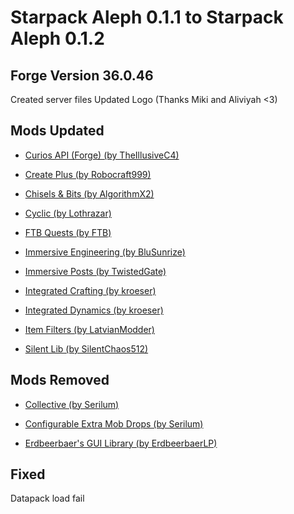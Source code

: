 #  Starpack Aleph 0.1.1 to Starpack Aleph 0.1.2
## Forge Version 36.0.46

Created server files
Updated Logo (Thanks Miki and Aliviyah <3)

## Mods Updated

*   [Curios API (Forge) (by TheIllusiveC4)](https://www.curseforge.com/minecraft/mc-mods/curios)

*   [Create Plus (by Robocraft999)](https://www.curseforge.com/minecraft/mc-mods/create-plus)

*   [Chisels & Bits (by AlgorithmX2)](https://www.curseforge.com/minecraft/mc-mods/chisels-bits)

*   [Cyclic (by Lothrazar)](https://www.curseforge.com/minecraft/mc-mods/cyclic)

*   [FTB Quests (by FTB)](https://www.curseforge.com/minecraft/mc-mods/ftb-quests)

*   [Immersive Engineering (by BluSunrize)](https://www.curseforge.com/minecraft/mc-mods/immersive-engineering)

*   [Immersive Posts (by TwistedGate)](https://www.curseforge.com/minecraft/mc-mods/immersiveposts)

*   [Integrated Crafting (by kroeser)](https://www.curseforge.com/minecraft/mc-mods/integrated-crafting)

*   [Integrated Dynamics (by kroeser)](https://www.curseforge.com/minecraft/mc-mods/integrated-dynamics)

*   [Item Filters (by LatvianModder)](https://www.curseforge.com/minecraft/mc-mods/item-filters)

*   [Silent Lib (by SilentChaos512)](https://www.curseforge.com/minecraft/mc-mods/silent-lib)

## Mods Removed

*   [Collective (by Serilum)](https://www.curseforge.com/minecraft/mc-mods/collective)

*   [Configurable Extra Mob Drops (by Serilum)](https://www.curseforge.com/minecraft/mc-mods/configurable-extra-mob-drops)

*   [Erdbeerbaer's GUI Library (by ErdbeerbaerLP)](https://www.curseforge.com/minecraft/mc-mods/eguilib)

## Fixed
Datapack load fail

